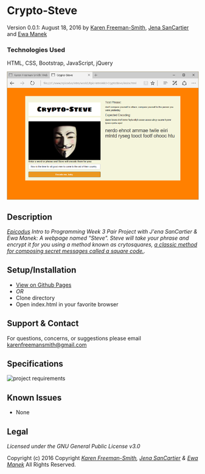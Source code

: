 # Crypto-Steve
Version 0.0.1: August 18, 2016
by [Karen Freeman-Smith](https://karenfreemansmith.github.io), [Jena SanCartier](https://jenasancartier.github.io/portfolio-page) and [Ewa Manek](https://github.com/ewajm)

### Technologies Used
HTML, CSS, Bootstrap, JavaScript, jQuery

![screenshot of project running](screenshot.png)

## Description
*[Epicodus](http://epicodus.com) Intro to Programming Week 3 Pair Project with J'ena SanCartier & Ewa Manek: A webpage named "Steve". Steve will take your phrase and encrypt it for you using a method known as crytosquares, [a classic method for composing secret messages called a square code.](https://www.learnhowtoprogram.com/intro-to-programming/arrays-looping/practice-roman-numerals).*

## Setup/Installation
* [View on Github Pages](https://karenfreemansmith.github.io/Epic-IntroWk3-CryptoSteve)
* _OR_
* Clone directory
* Open index.html in your favorite browser

## Support & Contact
For questions, concerns, or suggestions please email karenfreemansmith@gmail.com

## Specifications
![project requirements](/img/specs.png)

## Known Issues
* None

## Legal
*Licensed under the GNU General Public License v3.0*

Copyright (c) 2016 Copyright _[Karen Freeman-Smith](https://karenfreemansmith.github.io), [Jena SanCartier](https://jenasancartier.github.io/portfolio-page) & [Ewa Manek](https://github.com/ewajm)_ All Rights Reserved.
